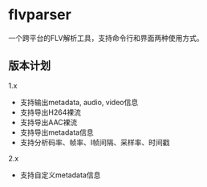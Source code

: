 # flvparser
一个跨平台的FLV解析工具，支持命令行和界面两种使用方式。

## 版本计划
1.x
+ 支持输出metadata, audio, video信息
+ 支持导出H264裸流
+ 支持导出AAC裸流
+ 支持导出metadata信息
+ 支持分析码率、帧率、I帧间隔、采样率、时间戳

2.x
+ 支持自定义metadata信息

